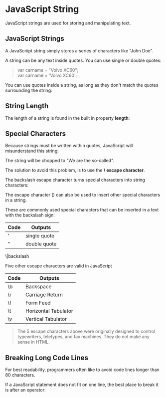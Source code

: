 # JavaScript String

JavaScript strings are used for storing and manipulating text. 

## JavaScript Strings

A JavaScriipt string simply stores a series of characters like "John Doe".

A string can be any text inside quotes. You can use single or double quotes:

> var carname = "Volvo XC60";<br>
> var carname = 'Volvo XC60';

You can use quotes inside a string, as long as they don't match the quotes surrounding the string:

## String Length

The length of a string is found in the built in property **length**:

## Special Characters

Because strings must be written within quotes, JavaScript will misunderstand this string:

The string will be chopped to "We are the so-called".

The solution to avoid this problem, is to use the **\ escape character**.

The backslash escape character turns special characters into string characters:

The escape character (\) can also be used to insert other special characters in a string. 

These are commonly used special characters that can be inserted in a text with the backslash sign:

Code|Outputs
---|---
\'|single quote
\"|double quote
\\|backslash

Five other escape characters are valid in JavaScript

Code|Outputs
---|---
\b|Backspace
\r|Carriage Return
\f|Form Feed
\t|Horizontal Tabulator
\v|Vertical Tabulator

> The 5 escape characters above were originally designed to control typewriters, teletypes, and fax machines. They do not make any sense in HTML. 

## Breaking Long Code Lines

For best readability, programmers often like to avoid code lines longer than 80 characters.

If a JavaScript statement does not fit on one line, the best place to break it is after an operator:

